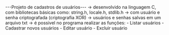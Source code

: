 ---Projeto de cadastros de usuários---
-> desenvolvido na linguagem C, com bibliotecas básicas como: string.h, locale.h, stdlib.h
-> com usuário e senha criptografada (criptografia XOR)
-> usuários e senhas salvas em um arquivo txt
-> é possivel no programa realizar as funções:
    - Listar usuários
    - Cadastrar novos usuários
    - Editar usuário
    - Excluir usuário
